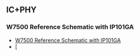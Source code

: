 ## IC+PHY
### W7500 Reference Schematic with IP101GA
  * [W7500 Reference Schematic with IP101GA](http://wizwiki.net/wiki/lib/exe/fetch.php/products:w7500:ref_sch:w7500_ref_schematic_v1.1_ip_.pdf)
  * [
